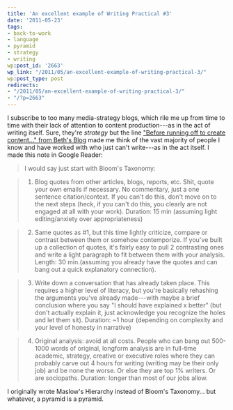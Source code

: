 ```yaml
---
title: 'An excellent example of Writing Practical #3'
date: '2011-05-23'
tags:
- back-to-work
- language
- pyramid
- strategy
- writing
wp:post_id: '2663'
wp_link: "/2011/05/an-excellent-example-of-writing-practical-3/"
wp:post_type: post
redirects:
- "/2011/05/an-excellent-example-of-writing-practical-3/"
- "/?p=2663"
---
```


I subscribe to too many media-strategy blogs, which rile me up from time to time with their lack of attention to content production---as in the act of writing itself. Sure, they're _strategy_ but the line ["Before running off to create content..." from Beth's Blog](http://www.bethkanter.org/content-rules/) made me think of the vast majority of people I know and have worked with who just can't write---as in the act itself. I made this note in Google Reader:

> I would say just start with Bloom's Taxonomy:

>

> 1. Blog quotes from other articles, blogs, reports, etc. Shit, quote your own emails if necessary. No commentary, just a one sentence citation/context. If you can't do this, don't move on to the next steps (heck, if you can't do this, you clearly are not engaged at all with your work). Duration: 15 min (assuming light editing/anxiety over appropriateness)

>

> 2. Same quotes as #1, but this time lightly criticize, compare or contrast between them or somehow contemporize. If you've built up a collection of quotes, it's fairly easy to pull 2 contrasting ones and write a light paragraph to fit between them with your analysis. Length: 30 min.(assuming you already have the quotes and can bang out a quick explanatory connection).

>

> 3. Write down a conversation that has already taken place. This requires a higher level of literacy, but you're basically rehashing the arguments you've already made---with maybe a brief conclusion where you say "I should have explained x better" (but don't actually explain it, just acknowledge you recognize the holes and let them sit). Duration: ~1 hour (depending on complexity and your level of honesty in narrative)

>

> 4. Original analysis: avoid at all costs. People who can bang out 500-1000 words of original, longform analysis are in full-time academic, strategy, creative or executive roles where they can probably carve out 4 hours for writing (writing may be their only job) and be none the worse. Or else they are top 1% writers. Or are sociopaths. Duration: longer than most of our jobs allow.

I originally wrote Maslow's Hierarchy instead of Bloom's Taxonomy... but whatever, a pyramid is a pyramid.
